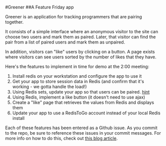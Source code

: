 #Greener
##A Feature Friday app

Greener is an application for tracking programmers that are pairing together.  

It consists of a simple interface where an anonymous visitor to the site can choose two users and mark them as paired.  Later, that visitor can find the pair from a list of paired users and mark them as unpaired.

In addition, visitors can "like" users by clicking on a button. A page exists where visitors can see users sorted by the number of likes that they have.

Here's the features to implement in time for demo at the 2:00 meeting:

1. Install redis on your workstation and configure the app to use it
2. Get your app to store session data in Redis (and confirm that it's working - we gotta handle the load!)
3. Using Redis sets, update your app so that users can be paired. [hint](http://jimneath.org/2011/03/24/using-redis-with-ruby-on-rails.html)
4. Using Redis, implement a like button (it doesn't need to use ajax)
5. Create a "like" page that retrieves the values from Redis and displays them
6. Update your app to use a RedisToGo account instead of your local Redis install

Each of these features has been entered as a Github issue.  As you commit to the repo, be sure to reference these issues in your commit messages.  For more info on how to do this, check out [this blog article](https://github.com/blog/831-issues-2-0-the-next-generation).